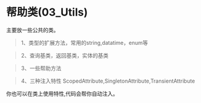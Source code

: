 # 帮助类(03_Utils)
主要放一些公共的类。
> 1、类型的扩展方法，常用的string,datatime，enum等

> 2、查询基类，返回基类，实体的基类

> 3、一些帮助方法

> 4、三种注入特性
ScopedAttribute,SingletonAttribute,TransientAttribute

你也可以在类上使用特性,代码会帮你自动注入。


